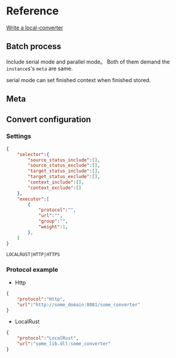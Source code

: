 # Reference

[Write a local-converter](howto_localRustConverter.md)

## Batch process

Include serial mode and parallel mode。 Both of them demand the `instance`s's `meta` are same. 

serial mode can set finished context when finished stored.

## Meta



## Convert configuration

### <a id='settings' />Settings

```json
{
    "selector":{
        "source_status_include":[],
        "source_status_exclude":[],
        "target_status_include":[],
        "target_status_exclude":[],
        "context_include":[],
        "context_exclude":[]
    },
    "executor":[
        {
            "protocol":"",
            "url":"",
            "group":"",
            "weight":1,
    	},
    ]
}
```

```
LOCALRUST|HTTP|HTTPS
```

### Protocol example

- Http

```json
{
    "protocol":"Http",
    "url":"http://some_domain:8081/some_converter"
}
```

- LocalRust

```json
{
    "protocol":"LocalRust",
    "url":"some_lib.dll:some_converter"
}
```

  